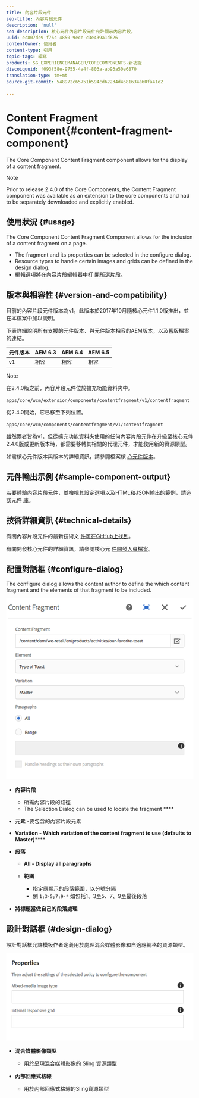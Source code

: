 ```yaml
---
title: 內容片段元件
seo-title: 內容片段元件
description: 'null'
seo-description: 核心元件內容片段元件允許顯示內容片段。
uuid: ec807de9-f76c-4850-9ece-c3e439a1d626
contentOwner: 使用者
content-type: 引用
topic-tags: 編寫
products: SG_EXPERIENCEMANAGER/CORECOMPONENTS-新功能
discoiquuid: f093f58e-9755-4a4f-803a-ab93a50e6870
translation-type: tm+mt
source-git-commit: 548972c65751b594cd62234d4681634a60fa41e2

---
```



# Content Fragment Component{#content-fragment-component}

The Core Component Content Fragment component allows for the display of a content fragment.[](https://helpx.adobe.com/experience-manager/6-5/assets/using/content-fragments.html)

>[!NOTE]
>
>Prior to release 2.4.0 of the Core Components, the Content Fragment component was available as an extension to the core components and had to be separately downloaded and explicitly enabled.

## 使用狀況 {#usage}

The Core Component Content Fragment Component allows for the inclusion of a content fragment on a page.[](https://helpx.adobe.com/experience-manager/6-5/assets/using/content-fragments.html)

* The fragment and its properties can be selected in the configure dialog.[](#configure-dialog)
* Resource types to handle certain images and grids can be defined in the design dialog.[](#design-dialog)
* 編輯選項將在內容片段編輯器中打 [開所選片段](https://helpx.adobe.com/content/help/en/experience-manager/6-5/assets/using/content-fragments.html)。

## 版本與相容性 {#version-and-compatibility}

目前的內容片段元件版本為v1，此版本於2017年10月隨核心元件1.1.0版推出，並在本檔案中加以說明。

下表詳細說明所有支援的元件版本、與元件版本相容的AEM版本，以及舊版檔案的連結。

| 元件版本 | AEM 6.3 | AEM 6.4 | AEM 6.5 |
|--- |--- |--- |---|
| v1 | 相容 | 相容 | 相容 |

>[!NOTE]
>
>在2.4.0版之前，內容片段元件位於擴充功能資料夾中。
>
> `apps/core/wcm/extension/components/contentfragment/v1/contentfragment`
> 
>從2.4.0開始，它已移至下列位置。
>
>`apps/core/wcm/components/contentfragment/v1/contentfragment`
>
>雖然兩者皆為v1，但從擴充功能資料夾使用的任何內容片段元件在升級至核心元件2.4.0版或更新版本時，都需要移轉其相關的代理元件，才能使用新的資源類型。

如需核心元件版本與版本的詳細資訊，請參閱檔案核 [心元件版本](versions.md)。

## 元件輸出示例 {#sample-component-output}

若要體驗內容片段元件，並檢視其設定選項以及HTML和JSON輸出的範例，請造訪元件 [庫](http://opensource.adobe.com/aem-core-wcm-components/library/content-fragment.html)。

## 技術詳細資訊 {#technical-details}

有關內容片段元件的最新技術文 [件可在GitHub上找到](https://github.com/adobe/aem-core-wcm-components/tree/master/content/src/content/jcr_root/apps/core/wcm/components/contentfragment/v1/contentfragment)。

有關開發核心元件的詳細資訊，請參閱核心元 [件開發人員檔案](developing.md)。

## 配置對話框 {#configure-dialog}

The configure dialog allows the content author to define the which content fragment and the elements of that fragment to be included.

![](assets/chlimage_1-87.png)

* **內容片段**

   * 所需內容片段的路徑
   * The Selection Dialog can be used to locate the fragment ****

* **元素** -要包含的內容片段元素
* **Variation - Which variation of the content fragment to use (defaults to Master)******

* **段落**

   * **All - Display all paragraphs**
   * **範圍**

      * 指定應顯示的段落範圍，以分號分隔
      * 例 `1;3-5;7;9-*` 如包括1、3至5、7、9至最後段落

* **將標題當做自己的段落處理**

## 設計對話框 {#design-dialog}

設計對話框允許模板作者定義用於處理混合媒體影像和自適應網格的資源類型。

![](assets/chlimage_1-88.png)

* **混合媒體影像類型**

   * 用於呈現混合媒體影像的 Sling 資源類型

* **內部回應式格線**

   * 用於內部回應式格線的Sling資源類型